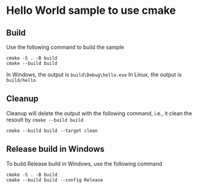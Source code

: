 # Hello World sample to use cmake

## Build

Use the following command to build the sample

```
cmake -S . -B build
cmake --build build
```

In Windows, the output is `build\Debug\hello.exe`
In Linux, the output is `build/hello`

## Cleanup

Cleanup will delete the output with the following command, i.e., it clean the resoult by `cmake --build build`
```
cmake --build build --target clean
```

## Release build in Windows

To build Release build in Windows, use the following command
```
cmake -S . -B build
cmake --build build --config Release
```
